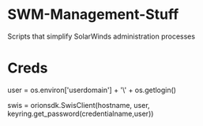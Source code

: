 # SWM-Management-Stuff
Scripts that simplify SolarWinds administration processes

# Creds
user = os.environ['userdomain'] + '\\' + os.getlogin()

swis = orionsdk.SwisClient(hostname, user, keyring.get_password(credentialname,user))
